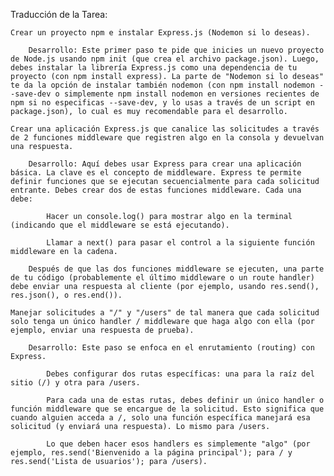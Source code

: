 Traducción de la Tarea:

    Crear un proyecto npm e instalar Express.js (Nodemon si lo deseas).

        Desarrollo: Este primer paso te pide que inicies un nuevo proyecto de Node.js usando npm init (que crea el archivo package.json). Luego, debes instalar la librería Express.js como una dependencia de tu proyecto (con npm install express). La parte de "Nodemon si lo deseas" te da la opción de instalar también nodemon (con npm install nodemon --save-dev o simplemente npm install nodemon en versiones recientes de npm si no especificas --save-dev, y lo usas a través de un script en package.json), lo cual es muy recomendable para el desarrollo.

    Crear una aplicación Express.js que canalice las solicitudes a través de 2 funciones middleware que registren algo en la consola y devuelvan una respuesta.

        Desarrollo: Aquí debes usar Express para crear una aplicación básica. La clave es el concepto de middleware. Express te permite definir funciones que se ejecutan secuencialmente para cada solicitud entrante. Debes crear dos de estas funciones middleware. Cada una debe:

            Hacer un console.log() para mostrar algo en la terminal (indicando que el middleware se está ejecutando).

            Llamar a next() para pasar el control a la siguiente función middleware en la cadena.

        Después de que las dos funciones middleware se ejecuten, una parte de tu código (probablemente el último middleware o un route handler) debe enviar una respuesta al cliente (por ejemplo, usando res.send(), res.json(), o res.end()).

    Manejar solicitudes a "/" y "/users" de tal manera que cada solicitud solo tenga un único handler / middleware que haga algo con ella (por ejemplo, enviar una respuesta de prueba).

        Desarrollo: Este paso se enfoca en el enrutamiento (routing) con Express.

            Debes configurar dos rutas específicas: una para la raíz del sitio (/) y otra para /users.

            Para cada una de estas rutas, debes definir un único handler o función middleware que se encargue de la solicitud. Esto significa que cuando alguien acceda a /, solo una función específica manejará esa solicitud (y enviará una respuesta). Lo mismo para /users.

            Lo que deben hacer esos handlers es simplemente "algo" (por ejemplo, res.send('Bienvenido a la página principal'); para / y res.send('Lista de usuarios'); para /users).
